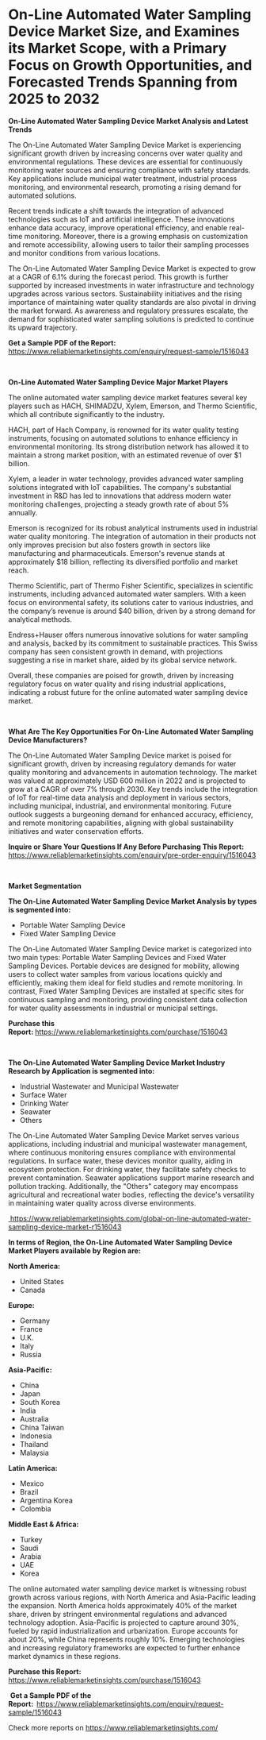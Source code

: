 <p><h1>On-Line Automated Water Sampling Device Market Size, and Examines its Market Scope, with a Primary Focus on Growth Opportunities, and Forecasted Trends Spanning from 2025 to 2032</h1></p><p><strong>On-Line Automated Water Sampling Device Market Analysis and Latest Trends</strong></p>
<p><p>The On-Line Automated Water Sampling Device Market is experiencing significant growth driven by increasing concerns over water quality and environmental regulations. These devices are essential for continuously monitoring water sources and ensuring compliance with safety standards. Key applications include municipal water treatment, industrial process monitoring, and environmental research, promoting a rising demand for automated solutions.</p><p>Recent trends indicate a shift towards the integration of advanced technologies such as IoT and artificial intelligence. These innovations enhance data accuracy, improve operational efficiency, and enable real-time monitoring. Moreover, there is a growing emphasis on customization and remote accessibility, allowing users to tailor their sampling processes and monitor conditions from various locations.</p><p>The On-Line Automated Water Sampling Device Market is expected to grow at a CAGR of 6.1% during the forecast period. This growth is further supported by increased investments in water infrastructure and technology upgrades across various sectors. Sustainability initiatives and the rising importance of maintaining water quality standards are also pivotal in driving the market forward. As awareness and regulatory pressures escalate, the demand for sophisticated water sampling solutions is predicted to continue its upward trajectory.</p></p>
<p><strong>Get a Sample PDF of the Report:&nbsp;</strong> <a href="https://www.reliablemarketinsights.com/enquiry/request-sample/1516043?utm_campaign=2888&utm_medium=2&utm_source=Github&utm_content=ia&utm_term=29032025&utm_id=on-line-automated-water-sampling-device">https://www.reliablemarketinsights.com/enquiry/request-sample/1516043</a></p>
<p>&nbsp;</p>
<p><strong>On-Line Automated Water Sampling Device Major Market Players</strong></p>
<p><p>The online automated water sampling device market features several key players such as HACH, SHIMADZU, Xylem, Emerson, and Thermo Scientific, which all contribute significantly to the industry. </p><p>HACH, part of Hach Company, is renowned for its water quality testing instruments, focusing on automated solutions to enhance efficiency in environmental monitoring. Its strong distribution network has allowed it to maintain a strong market position, with an estimated revenue of over $1 billion.</p><p>Xylem, a leader in water technology, provides advanced water sampling solutions integrated with IoT capabilities. The company's substantial investment in R&D has led to innovations that address modern water monitoring challenges, projecting a steady growth rate of about 5% annually.</p><p>Emerson is recognized for its robust analytical instruments used in industrial water quality monitoring. The integration of automation in their products not only improves precision but also fosters growth in sectors like manufacturing and pharmaceuticals. Emerson's revenue stands at approximately $18 billion, reflecting its diversified portfolio and market reach.</p><p>Thermo Scientific, part of Thermo Fisher Scientific, specializes in scientific instruments, including advanced automated water samplers. With a keen focus on environmental safety, its solutions cater to various industries, and the company’s revenue is around $40 billion, driven by a strong demand for analytical methods.</p><p>Endress+Hauser offers numerous innovative solutions for water sampling and analysis, backed by its commitment to sustainable practices. This Swiss company has seen consistent growth in demand, with projections suggesting a rise in market share, aided by its global service network. </p><p>Overall, these companies are poised for growth, driven by increasing regulatory focus on water quality and rising industrial applications, indicating a robust future for the online automated water sampling device market.</p></p>
<p>&nbsp;</p>
<p><strong>What Are The Key Opportunities For On-Line Automated Water Sampling Device Manufacturers?</strong></p>
<p><p>The On-Line Automated Water Sampling Device market is poised for significant growth, driven by increasing regulatory demands for water quality monitoring and advancements in automation technology. The market was valued at approximately USD 600 million in 2022 and is projected to grow at a CAGR of over 7% through 2030. Key trends include the integration of IoT for real-time data analysis and deployment in various sectors, including municipal, industrial, and environmental monitoring. Future outlook suggests a burgeoning demand for enhanced accuracy, efficiency, and remote monitoring capabilities, aligning with global sustainability initiatives and water conservation efforts.</p></p>
<p><strong>Inquire or Share Your Questions If Any Before Purchasing This Report:</strong> <a href="https://www.reliablemarketinsights.com/enquiry/pre-order-enquiry/1516043?utm_campaign=2888&utm_medium=2&utm_source=Github&utm_content=ia&utm_term=29032025&utm_id=on-line-automated-water-sampling-device">https://www.reliablemarketinsights.com/enquiry/pre-order-enquiry/1516043</a></p>
<p>&nbsp;</p>
<p><strong>Market Segmentation</strong></p>
<p><strong>The On-Line Automated Water Sampling Device Market Analysis by types is segmented into:</strong></p>
<p><ul><li>Portable Water Sampling Device</li><li>Fixed Water Sampling Device</li></ul></p>
<p><p>The On-Line Automated Water Sampling Device market is categorized into two main types: Portable Water Sampling Devices and Fixed Water Sampling Devices. Portable devices are designed for mobility, allowing users to collect water samples from various locations quickly and efficiently, making them ideal for field studies and remote monitoring. In contrast, Fixed Water Sampling Devices are installed at specific sites for continuous sampling and monitoring, providing consistent data collection for water quality assessments in industrial or municipal settings.</p></p>
<p><strong>Purchase this Report:&nbsp;</strong><a href="https://www.reliablemarketinsights.com/purchase/1516043?utm_campaign=2888&utm_medium=2&utm_source=Github&utm_content=ia&utm_term=29032025&utm_id=on-line-automated-water-sampling-device">https://www.reliablemarketinsights.com/purchase/1516043</a></p>
<p>&nbsp;</p>
<p><strong>The On-Line Automated Water Sampling Device Market Industry Research by Application is segmented into:</strong></p>
<p><ul><li>Industrial Wastewater and Municipal Wastewater</li><li>Surface Water</li><li>Drinking Water</li><li>Seawater</li><li>Others</li></ul></p>
<p><p>The On-Line Automated Water Sampling Device Market serves various applications, including industrial and municipal wastewater management, where continuous monitoring ensures compliance with environmental regulations. In surface water, these devices monitor quality, aiding in ecosystem protection. For drinking water, they facilitate safety checks to prevent contamination. Seawater applications support marine research and pollution tracking. Additionally, the "Others" category may encompass agricultural and recreational water bodies, reflecting the device's versatility in maintaining water quality across diverse environments.</p></p>
<p><a href="https://www.reliablemarketinsights.com/global-on-line-automated-water-sampling-device-market-r1516043?utm_campaign=2888&utm_medium=2&utm_source=Github&utm_content=ia&utm_term=29032025&utm_id=on-line-automated-water-sampling-device">&nbsp;https://www.reliablemarketinsights.com/global-on-line-automated-water-sampling-device-market-r1516043</a></p>
<p><strong>In terms of Region, the On-Line Automated Water Sampling Device Market Players available by Region are:</strong></p>
<p>
    <p> <strong> North America: </strong>
        <ul>
            <li>United States</li>
            <li>Canada</li>
        </ul>
        </p> 
    <p> <strong> Europe: </strong>
        <ul>
            <li>Germany</li>
            <li>France</li>
            <li>U.K.</li>
            <li>Italy</li>
            <li>Russia</li>
        </ul>
        </p> 
    <p> <strong> Asia-Pacific: </strong>
        <ul>
            <li>China</li>
            <li>Japan</li>
            <li>South Korea</li>
            <li>India</li>
            <li>Australia</li>
            <li>China Taiwan</li>
            <li>Indonesia</li>
            <li>Thailand</li>
            <li>Malaysia</li>
        </ul>
        </p> 
    <p> <strong> Latin America: </strong>
        <ul>
            <li>Mexico</li>
            <li>Brazil</li>
            <li>Argentina Korea</li>
            <li>Colombia</li>
        </ul>
        </p> 
    <p> <strong> Middle East & Africa: </strong>
        <ul>
            <li>Turkey</li>
            <li>Saudi</li>
            <li>Arabia</li>
            <li>UAE</li>
            <li>Korea</li>
        </ul>
    </p>
    </p>
<p><p>The online automated water sampling device market is witnessing robust growth across various regions, with North America and Asia-Pacific leading the expansion. North America holds approximately 40% of the market share, driven by stringent environmental regulations and advanced technology adoption. Asia-Pacific is projected to capture around 30%, fueled by rapid industrialization and urbanization. Europe accounts for about 20%, while China represents roughly 10%. Emerging technologies and increasing regulatory frameworks are expected to further enhance market dynamics in these regions.</p></p>
<p><strong>Purchase this Report: </strong><a href="https://www.reliablemarketinsights.com/purchase/1516043?utm_campaign=2888&utm_medium=2&utm_source=Github&utm_content=ia&utm_term=29032025&utm_id=on-line-automated-water-sampling-device">https://www.reliablemarketinsights.com/purchase/1516043</a></p>
<p>&nbsp;<strong>Get a Sample PDF of the Report:&nbsp;&nbsp;</strong><a href="https://www.reliablemarketinsights.com/enquiry/request-sample/1516043?utm_campaign=2888&utm_medium=2&utm_source=Github&utm_content=ia&utm_term=29032025&utm_id=on-line-automated-water-sampling-device">https://www.reliablemarketinsights.com/enquiry/request-sample/1516043</a></p>
<p><strong></strong></p>
<p>Check more reports on <a href="https://www.reliablemarketinsights.com/?utm_campaign=2888&utm_medium=2&utm_source=Github&utm_content=ia&utm_term=29032025&utm_id=on-line-automated-water-sampling-device">https://www.reliablemarketinsights.com/</a></p>